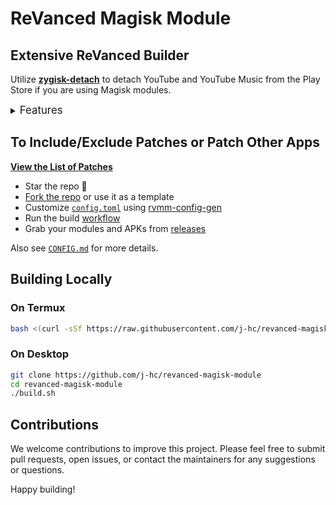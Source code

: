 # ReVanced Magisk Module

## Extensive ReVanced Builder

Utilize [**zygisk-detach**](https://github.com/j-hc/zygisk-detach) to detach YouTube and YouTube Music from the Play Store if you are using Magisk modules.

<details>
<summary><big>Features</big></summary>
<ul>
  <li>Support all current and future ReVanced and <a href="https://github.com/inotia00/revanced-patches">ReVanced Extended</a> apps</li>
  <li>Build Magisk modules and non-root APKs</li>
  <li>Daily updates with the latest versions of apps and patches</li>
  <li>Optimize APKs and modules for size</li>
  <li>Modules</li>
  <ul>
    <li>Recompile invalidated odex for faster usage</li>
    <li>Receive updates from the Magisk app</li>
    <li>Do not break SafetyNet or trigger root detections</li>
    <li>Handle the installation of the correct version of the stock app</li>
    <li>Support Magisk and KernelSU</li>
  </ul>
</ul>
Note that the <a href="../../actions/workflows/ci.yml">CI workflow</a> is scheduled to build the modules and APKs daily using GitHub Actions if there is a change in ReVanced patches. You may want to disable it.
</details>

## To Include/Exclude Patches or Patch Other Apps

[**View the List of Patches**](https://j-hc.github.io/rvmm-config-gen/)

- Star the repo :eyes:
- [Fork the repo](https://github.com/j-hc/revanced-magisk-module/fork) or use it as a template
- Customize [`config.toml`](./config.toml) using [rvmm-config-gen](https://j-hc.github.io/rvmm-config-gen/)
- Run the build [workflow](../../actions/workflows/build.yml)
- Grab your modules and APKs from [releases](../../releases)

Also see [`CONFIG.md`](./CONFIG.md) for more details.

## Building Locally

### On Termux

```bash
bash <(curl -sSf https://raw.githubusercontent.com/j-hc/revanced-magisk-module/main/build-termux.sh)
```

### On Desktop

```bash
git clone https://github.com/j-hc/revanced-magisk-module
cd revanced-magisk-module
./build.sh
```

## Contributions

We welcome contributions to improve this project. Please feel free to submit pull requests, open issues, or contact the maintainers for any suggestions or questions.

Happy building!

